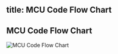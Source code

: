 title: MCU Code Flow Chart
---

## MCU Code Flow Chart
![MCU Code Flow Chart](/images/vim2/vim2_mcu_code_flow_chart.jpg)
